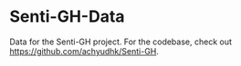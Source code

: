 # Senti-GH-Data
Data for the Senti-GH project. For the codebase, check out https://github.com/achyudhk/Senti-GH. 
